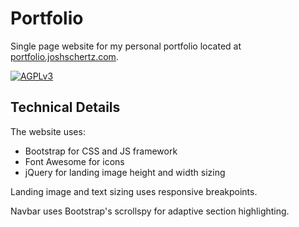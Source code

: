 # Portfolio

Single page website for my personal portfolio located at <a href="portfolio.joshschertz.com" target="_blank">portfolio.joshschertz.com</a>.

[![AGPLv3](https://img.shields.io/badge/License-AGPLv3-blue.svg)](http://opensource.org/licenses/AGPL-3.0)

## Technical Details

The website uses:

  - Bootstrap for CSS and JS framework
  - Font Awesome for icons
  - jQuery for landing image height and width sizing

Landing image and text sizing uses responsive breakpoints.

Navbar uses Bootstrap's scrollspy for adaptive section highlighting.
